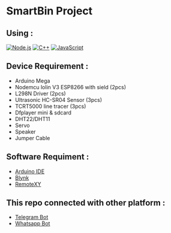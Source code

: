# SmartBin Project 

## Using :
[![Node.js](https://img.shields.io/badge/Node.js-18.16.1-green)](https://nodejs.org/) [![C++](https://img.shields.io/badge/C++-ARDUINO-blue)](https://en.cppreference.com/) [![JavaScript](https://img.shields.io/badge/JavaScript-yellow)](https://developer.mozilla.org/en-US/docs/Web/JavaScript)

## Device Requirement :
- Arduino Mega 
- Nodemcu lolin V3 ESP8266 with sield (2pcs)
- L298N Driver (2pcs)
- Ultrasonic HC-SR04 Sensor (3pcs)
- TCRT5000 line tracer (3pcs)
- Dfplayer mini & sdcard
- DHT22/DHT11
- Servo
- Speaker
- Jumper Cable

## Software Requiment :
- [Arduino IDE](https://www.arduino.cc/en/software/)
- [Blynk](https://blynk.cloud/)
- [RemoteXY](https://remotexy.com/en)

## This repo connected with other platform :
- [Telegram Bot](https://github.com/Stalker-moment/TeleBot-bin)
- [Whatsapp Bot](https://github.com/Stalker-moment/Whatsapp-Bin)
